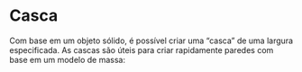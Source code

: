 # Casca

Com base em um objeto sólido, é possível criar uma “casca” de uma largura especificada. As cascas são úteis para criar rapidamente paredes com base em um modelo de massa:

